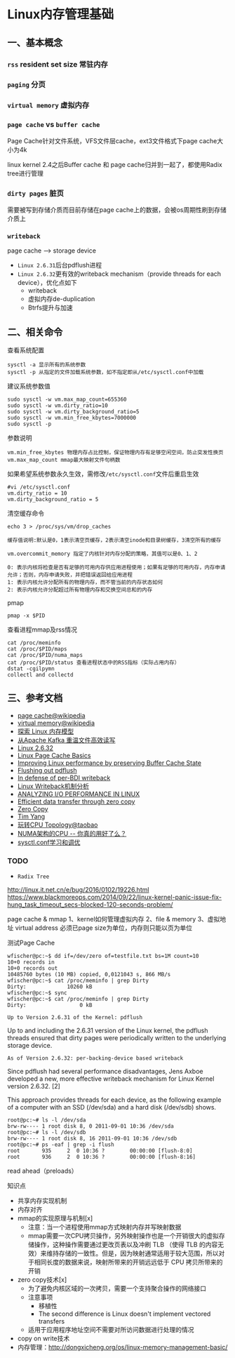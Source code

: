 # Linux内存管理基础

## 一、基本概念

### `rss` resident set size 常驻内存

### `paging` 分页

### `virtual memory` 虚拟内存

### `page cache` vs `buffer cache`

Page Cache针对文件系统，VFS文件层cache，ext3文件格式下page cache大小为4k

linux kernel 2.4之后Buffer cache 和 page cache归并到一起了，都使用Radix tree进行管理

### `dirty pages` 脏页

需要被写到存储介质而目前存储在page cache上的数据，会被os周期性刷到存储介质上

### `writeback`

page cache —> storage device

- `Linux 2.6.31`后台pdflush进程
- `Linux 2.6.32`更有效的writeback mechanism（provide threads for each device），优化点如下
    - writeback
    - 虚拟内存de-duplication
    - Btrfs提升与加速

## 二、相关命令

查看系统配置

```
sysctl -a 显示所有的系统参数
sysctl -p 从指定的文件加载系统参数，如不指定即从/etc/sysctl.conf中加载
```

建议系统参数值

```
sudo sysctl -w vm.max_map_count=655360
sudo sysctl -w vm.dirty_ratio=10
sudo sysctl -w vm.dirty_background_ratio=5
sudo sysctl -w vm.min_free_kbytes=7000000
sudo sysctl -p
```

参数说明

```
vm.min_free_kbytes 物理内存占比控制，保证物理内存有足够空闲空间，防止突发性换页
vm.max_map_count mmap最大映射文件句柄数
```

如果希望系统参数永久生效，需修改`/etc/sysctl.conf`文件后重启生效

```
#vi /etc/sysctl.conf 
vm.dirty_ratio = 10
vm.dirty_background_ratio = 5
```

清空缓存命令

```
echo 3 > /proc/sys/vm/drop_caches

缓存值说明:默认是0，1表示清空页缓存，2表示清空inode和目录树缓存，3清空所有的缓存
```

```
vm.overcommit_memory 指定了内核针对内存分配的策略，其值可以是0、1、2
                         
0: 表示内核将检查是否有足够的可用内存供应用进程使用；如果有足够的可用内存，内存申请允许；否则，内存申请失败，并把错误返回给应用进程
1: 表示内核允许分配所有的物理内存，而不管当前的内存状态如何
2: 表示内核允许分配超过所有物理内存和交换空间总和的内存
```

pmap

```
pmap -x $PID
```

查看进程mmap及rss情况

```
cat /proc/meminfo
cat /proc/$PID/maps
cat /proc/$PID/numa_maps
cat /proc/$PID/status 查看进程状态中的RSS指标（实际占用内存）
dstat -cgilpymn
collectl and collectd
```

## 三、参考文档

- [page cache@wikipedia](https://en.wikipedia.org/wiki/Page_cache)
- [virtual memory@wikipedia](https://en.wikipedia.org/wiki/Virtual_memory)
- [探索 Linux 内存模型](http://www.ibm.com/developerworks/cn/linux/l-memmod/)
- [从Apache Kafka 重温文件高效读写](http://calvin1978.blogcn.com/articles/kafkaio.html)
- [Linux 2.6.32](https://kernelnewbies.org/Linux_2_6_32#head-72c3f91947738f1ea52f9ed21a89876730418a61)
- [Linux Page Cache Basics](https://www.thomas-krenn.com/en/wiki/Linux_Page_Cache_Basics)
- [Improving Linux performance by preserving Buffer Cache State](http://insights.oetiker.ch/linux/fadvise.html)
- [Flushing out pdflush](http://lwn.net/Articles/326552/)
- [In defense of per-BDI writeback](http://lwn.net/Articles/354851/)
- [Linux Writeback机制分析](http://blog.csdn.net/myarrow/article/details/8918944)
- [ANALYZING I/O PERFORMANCE IN LINUX](http://www.cmdln.org/2010/04/22/analyzing-io-performance-in-linux/)
- [Efficient data transfer through zero copy](https://www.ibm.com/developerworks/linux/library/j-zerocopy/)
- [Zero Copy](http://www.linuxjournal.com/article/6345)
- [Tim Yang](http://timyang.net/)
- [玩转CPU Topology@taobao](http://www.searchtb.com/2012/12/%E7%8E%A9%E8%BD%ACcpu-topology.html)
- [NUMA架构的CPU -- 你真的用好了么？](http://cenalulu.github.io/linux/numa/)
- [sysctl.conf学习和调优](https://wsgzao.github.io/post/sysctl/)

### TODO

- `Radix Tree`

http://linux.it.net.cn/e/bug/2016/0102/19226.html
https://www.blackmoreops.com/2014/09/22/linux-kernel-panic-issue-fix-hung_task_timeout_secs-blocked-120-seconds-problem/

page cache & mmap
1、kernel如何管理虚拟内存
2、file & memory
3、虚拟地址 virtual address
     必须已page size为单位，内存则只能以页为单位

测试Page Cache

```
wfischer@pc:~$ dd if=/dev/zero of=testfile.txt bs=1M count=10
10+0 records in
10+0 records out
10485760 bytes (10 MB) copied, 0,0121043 s, 866 MB/s
wfischer@pc:~$ cat /proc/meminfo | grep Dirty
Dirty:             10260 kB
wfischer@pc:~$ sync
wfischer@pc:~$ cat /proc/meminfo | grep Dirty
Dirty:                 0 kB
```

`Up to Version 2.6.31 of the Kernel: pdflush`

Up to and including the 2.6.31 version of the Linux kernel, the pdflush threads ensured that dirty pages were periodically written to the underlying storage device.

`As of Version 2.6.32: per-backing-device based writeback`

Since pdflush had several performance disadvantages, Jens Axboe developed a new, more effective writeback mechanism for Linux Kernel version 2.6.32. [2]

This approach provides threads for each device, as the following example of a computer with an SSD (/dev/sda) and a hard disk (/dev/sdb) shows.

```
root@pc:~# ls -l /dev/sda
brw-rw---- 1 root disk 8, 0 2011-09-01 10:36 /dev/sda
root@pc:~# ls -l /dev/sdb
brw-rw---- 1 root disk 8, 16 2011-09-01 10:36 /dev/sdb
root@pc:~# ps -eaf | grep -i flush
root       935     2  0 10:36 ?        00:00:00 [flush-8:0]
root       936     2  0 10:36 ?        00:00:00 [flush-8:16]
```

read ahead（preloads）

知识点

- 共享内存实现机制
- 内存对齐
- mmap的实现原理与机制[x]
    - 注意：当一个进程使用mmap方式映射内存并写映射数据
    - mmap需要一次CPU拷贝操作，另外映射操作也是一个开销很大的虚拟存储操作，这种操作需要通过更改页表以及冲刷 TLB （使得 TLB 的内容无效）来维持存储的一致性。但是，因为映射通常适用于较大范围，所以对于相同长度的数据来说，映射所带来的开销远远低于 CPU 拷贝所带来的开销
- zero copy技术[x]
    - 为了避免内核区域的一次拷贝，需要一个支持聚合操作的网络接口
    - 注意事项
        - 移植性
        - The second difference is Linux doesn't implement vectored transfers
    - 适用于应用程序地址空间不需要对所访问数据进行处理的情况
- copy on write技术
- 内存管理：http://dongxicheng.org/os/linux-memory-management-basic/


